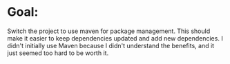 # Goal:
Switch the project to use maven for package management. This should make it easier to keep dependencies updated and add new dependencies. I didn't initially use Maven because I didn't understand the benefits, and it just seemed too hard to be worth it.
